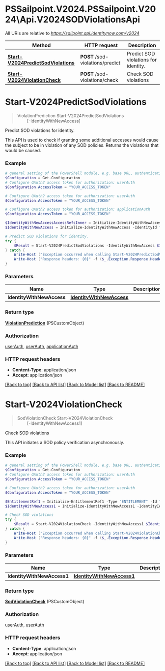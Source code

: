 # PSSailpoint.V2024.PSSailpoint.V2024\Api.V2024SODViolationsApi

All URIs are relative to *https://sailpoint.api.identitynow.com/v2024*

Method | HTTP request | Description
------------- | ------------- | -------------
[**Start-V2024PredictSodViolations**](V2024SODViolationsApi.md#Start-V2024PredictSodViolations) | **POST** /sod-violations/predict | Predict SOD violations for identity.
[**Start-V2024ViolationCheck**](V2024SODViolationsApi.md#Start-V2024ViolationCheck) | **POST** /sod-violations/check | Check SOD violations


<a id="Start-V2024PredictSodViolations"></a>
# **Start-V2024PredictSodViolations**
> ViolationPrediction Start-V2024PredictSodViolations<br>
> &nbsp;&nbsp;&nbsp;&nbsp;&nbsp;&nbsp;&nbsp;&nbsp;[-IdentityWithNewAccess] <PSCustomObject><br>

Predict SOD violations for identity.

This API is used to check if granting some additional accesses would cause the subject to be in violation of any SOD policies. Returns the violations that would be caused.

### Example
```powershell
# general setting of the PowerShell module, e.g. base URL, authentication, etc
$Configuration = Get-Configuration
# Configure OAuth2 access token for authorization: userAuth
$Configuration.AccessToken = "YOUR_ACCESS_TOKEN"

# Configure OAuth2 access token for authorization: userAuth
$Configuration.AccessToken = "YOUR_ACCESS_TOKEN"

# Configure OAuth2 access token for authorization: applicationAuth
$Configuration.AccessToken = "YOUR_ACCESS_TOKEN"

$IdentityWithNewAccessAccessRefsInner = Initialize-IdentityWithNewAccessAccessRefsInner -Type "ENTITLEMENT" -Id "2c91809773dee32014e13e122092014e" -Name "CN=entitlement.490efde5,OU=OrgCo,OU=ServiceDept,DC=HQAD,DC=local"
$IdentityWithNewAccess = Initialize-IdentityWithNewAccess -IdentityId "2c91808568c529c60168cca6f90c1313" -AccessRefs $IdentityWithNewAccessAccessRefsInner # IdentityWithNewAccess | 

# Predict SOD violations for identity.
try {
    $Result = Start-V2024PredictSodViolations -IdentityWithNewAccess $IdentityWithNewAccess
} catch {
    Write-Host ("Exception occurred when calling Start-V2024PredictSodViolations: {0}" -f ($_.ErrorDetails | ConvertFrom-Json))
    Write-Host ("Response headers: {0}" -f ($_.Exception.Response.Headers | ConvertTo-Json))
}
```

### Parameters

Name | Type | Description  | Notes
------------- | ------------- | ------------- | -------------
 **IdentityWithNewAccess** | [**IdentityWithNewAccess**](IdentityWithNewAccess.md)|  | 

### Return type

[**ViolationPrediction**](ViolationPrediction.md) (PSCustomObject)

### Authorization

[userAuth](../README.md#userAuth), [userAuth](../README.md#userAuth), [applicationAuth](../README.md#applicationAuth)

### HTTP request headers

 - **Content-Type**: application/json
 - **Accept**: application/json

[[Back to top]](#) [[Back to API list]](../README.md#documentation-for-api-endpoints) [[Back to Model list]](../README.md#documentation-for-models) [[Back to README]](../README.md)

<a id="Start-V2024ViolationCheck"></a>
# **Start-V2024ViolationCheck**
> SodViolationCheck Start-V2024ViolationCheck<br>
> &nbsp;&nbsp;&nbsp;&nbsp;&nbsp;&nbsp;&nbsp;&nbsp;[-IdentityWithNewAccess1] <PSCustomObject><br>

Check SOD violations

This API initiates a SOD policy verification asynchronously.

### Example
```powershell
# general setting of the PowerShell module, e.g. base URL, authentication, etc
$Configuration = Get-Configuration
# Configure OAuth2 access token for authorization: userAuth
$Configuration.AccessToken = "YOUR_ACCESS_TOKEN"

# Configure OAuth2 access token for authorization: userAuth
$Configuration.AccessToken = "YOUR_ACCESS_TOKEN"

$EntitlementRef1 = Initialize-EntitlementRef1 -Type "ENTITLEMENT" -Id "2c91809773dee32014e13e122092014e" -Name "CN=entitlement.490efde5,OU=OrgCo,OU=ServiceDept,DC=HQAD,DC=local"
$IdentityWithNewAccess1 = Initialize-IdentityWithNewAccess1 -IdentityId "2c91809050db617d0150e0bf3215385e" -AccessRefs $EntitlementRef1 -ClientMetadata @{ key_example = "MyInner" } # IdentityWithNewAccess1 | 

# Check SOD violations
try {
    $Result = Start-V2024ViolationCheck -IdentityWithNewAccess1 $IdentityWithNewAccess1
} catch {
    Write-Host ("Exception occurred when calling Start-V2024ViolationCheck: {0}" -f ($_.ErrorDetails | ConvertFrom-Json))
    Write-Host ("Response headers: {0}" -f ($_.Exception.Response.Headers | ConvertTo-Json))
}
```

### Parameters

Name | Type | Description  | Notes
------------- | ------------- | ------------- | -------------
 **IdentityWithNewAccess1** | [**IdentityWithNewAccess1**](IdentityWithNewAccess1.md)|  | 

### Return type

[**SodViolationCheck**](SodViolationCheck.md) (PSCustomObject)

### Authorization

[userAuth](../README.md#userAuth), [userAuth](../README.md#userAuth)

### HTTP request headers

 - **Content-Type**: application/json
 - **Accept**: application/json

[[Back to top]](#) [[Back to API list]](../README.md#documentation-for-api-endpoints) [[Back to Model list]](../README.md#documentation-for-models) [[Back to README]](../README.md)

